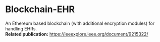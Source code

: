 # Blockchain-EHR
An Ethereum based blockchain (with additional encryption modules) for handling EHRs. <br/>
<b> Related publication:</b> https://ieeexplore.ieee.org/document/9215322/
